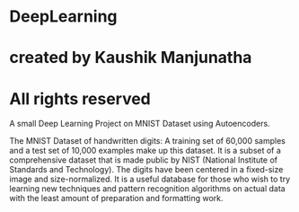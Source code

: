 # DeepLearning
# created by Kaushik Manjunatha
# All rights reserved
A small Deep Learning Project on MNIST Dataset using Autoencoders.

The MNIST Dataset of handwritten digits: A training set of 60,000 samples and a test set of 10,000 examples make up this dataset. It is a subset of a comprehensive dataset that is made public by NIST (National Institute of Standards and Technology). The digits have been centered in a fixed-size image and size-normalized. It is a useful database for those who wish to try learning new techniques and pattern recognition algorithms on actual data with the least amount of preparation and formatting work.
